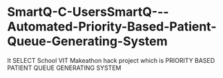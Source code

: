 # SmartQ-C-UsersSmartQ---Automated-Priority-Based-Patient-Queue-Generating-System
It SELECT School VIT Makeathon hack project which is PRIORITY BASED PATIENT QUEUE GENERATING SYSTEM
